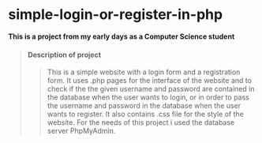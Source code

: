 # simple-login-or-register-in-php

**This is a project from my early days as a Computer Science student**


> #### Description of project
>
>>This is a simple website with a login form and a registration form. It uses .php pages for the interface of the website and to check if the the given username and password are contained in the database when the user wants to login, or in order to pass the username and password in the database when the user wants to register. It also contains .css file for the style of the website. For the needs of this project i used the database server PhpMyAdmin.
